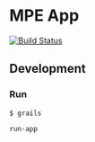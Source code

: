 # MPE App
[![Build Status](https://travis-ci.org/guilhermedelemos/mpe-app-web.svg?branch=master)](https://travis-ci.org/guilhermedelemos/mpe-app-web)

## Development

### Run

`$ grails`

`run-app`
